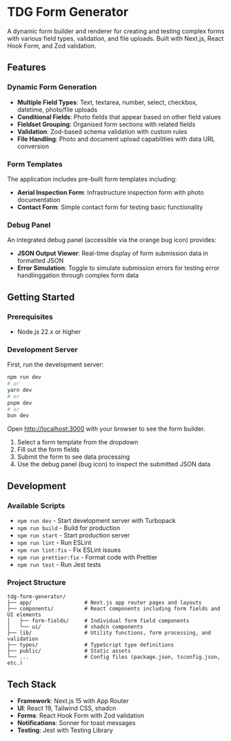# TDG Form Generator

A dynamic form builder and renderer for creating and testing complex forms with various field types, validation, and file uploads. Built with Next.js, React Hook Form, and Zod validation.

## Features

### Dynamic Form Generation

- **Multiple Field Types**: Text, textarea, number, select, checkbox, datetime, photo/file uploads
- **Conditional Fields**: Photo fields that appear based on other field values
- **Fieldset Grouping**: Organised form sections with related fields
- **Validation**: Zod-based schema validation with custom rules
- **File Handling**: Photo and document upload capabilities with data URL conversion

### Form Templates

The application includes pre-built form templates including:

- **Aerial Inspection Form**: Infrastructure inspection form with photo documentation
- **Contact Form**: Simple contact form for testing basic functionality

### Debug Panel

An integrated debug panel (accessible via the orange bug icon) provides:

- **JSON Output Viewer**: Real-time display of form submission data in formatted JSON
- **Error Simulation**: Toggle to simulate submission errors for testing error handlinggation through complex form data

## Getting Started

### Prerequisites

- Node.js 22.x or higher

### Development Server

First, run the development server:

```bash
npm run dev
# or
yarn dev
# or
pnpm dev
# or
bun dev
```

Open [http://localhost:3000](http://localhost:3000) with your browser to see the form builder.

1. Select a form template from the dropdown
2. Fill out the form fields
3. Submit the form to see data processing
4. Use the debug panel (bug icon) to inspect the submitted JSON data

## Development

### Available Scripts

- `npm run dev` - Start development server with Turbopack
- `npm run build` - Build for production
- `npm run start` - Start production server
- `npm run lint` - Run ESLint
- `npm run lint:fix` - Fix ESLint issues
- `npm run prettier:fix` - Format code with Prettier
- `npm run test` - Run Jest tests

### Project Structure

```
tdg-form-generator/
├── app/                 # Next.js app router pages and layouts
├── components/          # React components including form fields and UI elements
│   ├── form-fields/     # Individual form field components
│   └── ui/              # shadcn components
├── lib/                 # Utility functions, form processing, and validation
├── types/               # TypeScript type definitions
├── public/              # Static assets
└── ...                  # Config files (package.json, tsconfig.json, etc.)
```

## Tech Stack

- **Framework**: Next.js 15 with App Router
- **UI**: React 19, Tailwind CSS, shadcn
- **Forms**: React Hook Form with Zod validation
- **Notifications**: Sonner for toast messages
- **Testing**: Jest with Testing Library
